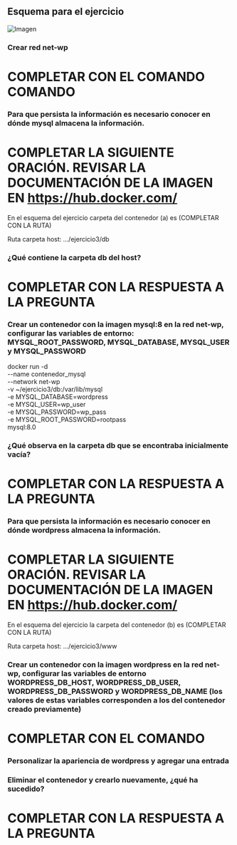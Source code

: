 ## Esquema para el ejercicio
![Imagen](esquema-ejercicio3.PNG)

### Crear red net-wp
# COMPLETAR CON EL COMANDO COMANDO

### Para que persista la información es necesario conocer en dónde mysql almacena la información.
# COMPLETAR LA SIGUIENTE ORACIÓN. REVISAR LA DOCUMENTACIÓN DE LA IMAGEN EN https://hub.docker.com/
En el esquema del ejercicio carpeta del contenedor (a) es (COMPLETAR CON LA RUTA)

Ruta carpeta host: .../ejercicio3/db

### ¿Qué contiene la carpeta db del host?
# COMPLETAR CON LA RESPUESTA A LA PREGUNTA

### Crear un contenedor con la imagen mysql:8  en la red net-wp, configurar las variables de entorno: MYSQL_ROOT_PASSWORD, MYSQL_DATABASE, MYSQL_USER y MYSQL_PASSWORD
docker run -d \
  --name contenedor_mysql \
  --network net-wp \
  -v ~/ejercicio3/db:/var/lib/mysql \
  -e MYSQL_DATABASE=wordpress \
  -e MYSQL_USER=wp_user \
  -e MYSQL_PASSWORD=wp_pass \
  -e MYSQL_ROOT_PASSWORD=rootpass \
  mysql:8.0


### ¿Qué observa en la carpeta db que se encontraba inicialmente vacía?
# COMPLETAR CON LA RESPUESTA A LA PREGUNTA

### Para que persista la información es necesario conocer en dónde wordpress almacena la información.
# COMPLETAR LA SIGUIENTE ORACIÓN. REVISAR LA DOCUMENTACIÓN DE LA IMAGEN EN https://hub.docker.com/
En el esquema del ejercicio la carpeta del contenedor (b) es (COMPLETAR CON LA RUTA)

Ruta carpeta host: .../ejercicio3/www

### Crear un contenedor con la imagen wordpress en la red net-wp, configurar las variables de entorno WORDPRESS_DB_HOST, WORDPRESS_DB_USER, WORDPRESS_DB_PASSWORD y WORDPRESS_DB_NAME (los valores de estas variables corresponden a los del contenedor creado previamente)
# COMPLETAR CON EL COMANDO

### Personalizar la apariencia de wordpress y agregar una entrada

### Eliminar el contenedor y crearlo nuevamente, ¿qué ha sucedido?

# COMPLETAR CON LA RESPUESTA A LA PREGUNTA 

